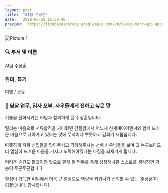 ```yaml
---
layout: post
title:  "AI팀 주상훈"
date:   2018-06-25 15:39:40
preview:  https://firebasestorage.googleapis.com/v0/b/ssg-mart-app.appspot.com/o/%EB%8F%99%EA%B8%B0%EC%82%AC%EC%A7%84%2F191925.jpg?alt=media&token=7b06195b-9d48-4d0b-9443-52418e10ed11
---
```


![Picture 1](https://firebasestorage.googleapis.com/v0/b/ssg-mart-app.appspot.com/o/%EC%85%80%EC%B9%B4%2F%EC%A3%BC%EC%83%81%ED%9B%88.jpg?alt=media&token=0c3f48bf-f63a-48ca-af52-f16e4089848f)


### 🔍 **부서 및 이름**
    
   AI팀 주상훈

### **취미, 특기**

   여행 / 운동

### 🔔 **담당 업무, 입사 포부, 사우들에게 전하고 싶은 말**
 
   기술을 진화시키는 AI팀과 함께하게 된 주상훈입니다.
    
   떨리는 마음으로 서류합격을 기다렸던 간절함에서 어느새 신세계아이앤씨와 함께 뜨거운 마음으로 나아가고 있다는 것에 무척이나 뿌듯하고 감회가 새롭습니다.
     
   따뜻하게 저희 신입들을 맞아주시고 격려해주시는 선배 사우님들을 보며 그 누구보다도 더 열심히 뜨거운 마음을 가지고 노력해야겠다는 다짐을 되새기게 됩니다.
    
   어려운 순간도 많겠지만 앞으로 맡게 될 업무를 통해 성장해나갈 스스로를 생각하면 가슴이 두근두근합니다. 
    
   열정이 가득한 AI팀에서 더욱 큰 열정으로 역량을 키워나가 신뢰할 수 있는 ‘주상훈’이 되겠습니다. 감사합니다!